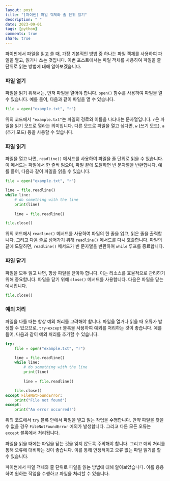 ```yaml
---
layout: post
title: "[파이썬] 파일 객체와 줄 단위 읽기"
description: " "
date: 2023-09-01
tags: [python]
comments: true
share: true
---
```


파이썬에서 파일을 읽고 쓸 때, 가장 기본적인 방법 중 하나는 파일 객체를 사용하여 파일을 열고, 읽거나 쓰는 것입니다. 이번 포스트에서는 파일 객체를 사용하여 파일을 줄 단위로 읽는 방법에 대해 알아보겠습니다.

### 파일 열기

파일을 읽기 위해서는, 먼저 파일을 열어야 합니다. `open()` 함수를 사용하여 파일을 열 수 있습니다. 예를 들어, 다음과 같이 파일을 열 수 있습니다.

```python
file = open("example.txt", "r")
```

위의 코드에서 `"example.txt"`는 파일의 경로와 이름을 나타내는 문자열입니다. `r`은 파일을 읽기 모드로 열라는 의미입니다. 다른 모드로 파일을 열고 싶다면, `w` (쓰기 모드), `a` (추가 모드) 등을 사용할 수 있습니다.

### 파일 읽기

파일을 열고 나면, `readline()` 메서드를 사용하여 파일을 줄 단위로 읽을 수 있습니다. 이 메서드는 파일에서 한 줄씩 읽으며, 파일 끝에 도달하면 빈 문자열을 반환합니다. 예를 들어, 다음과 같이 파일을 읽을 수 있습니다.

```python
file = open("example.txt", "r")

line = file.readline()
while line:
    # do something with the line
    print(line)
    
    line = file.readline()

file.close()
```

위의 코드에서 `readline()` 메서드를 사용하여 파일의 한 줄을 읽고, 읽은 줄을 출력합니다. 그리고 다음 줄로 넘어가기 위해 `readline()` 메서드를 다시 호출합니다. 파일의 끝에 도달하면, `readline()` 메서드가 빈 문자열을 반환하여 `while` 루프를 종료합니다.

### 파일 닫기

파일을 모두 읽고 나면, 항상 파일을 닫아야 합니다. 이는 리소스를 효율적으로 관리하기 위해 중요합니다. 파일을 닫기 위해 `close()` 메서드를 사용합니다. 다음은 파일을 닫는 예시입니다.

```python
file.close()
```

### 예외 처리

파일을 다룰 때는 항상 예외 처리를 고려해야 합니다. 파일을 열거나 읽을 때 오류가 발생할 수 있으므로, `try`-`except` 블록을 사용하여 예외를 처리하는 것이 좋습니다. 예를 들어, 다음과 같이 예외 처리를 추가할 수 있습니다.

```python
try:
    file = open("example.txt", "r")

    line = file.readline()
    while line:
        # do something with the line
        print(line)
        
        line = file.readline()

    file.close()
except FileNotFoundError:
    print("File not found")
except:
    print("An error occurred!")
```

위의 코드에서 `try` 블록 안에서 파일을 열고 읽는 작업을 수행합니다. 만약 파일을 찾을 수 없을 경우 `FileNotFoundError` 예외가 발생합니다. 그리고 다른 모든 오류는 `except` 블록에서 처리됩니다.

파일을 읽을 때에는 파일을 닫는 것을 잊지 않도록 주의해야 합니다. 그리고 예외 처리를 통해 오류에 대비하는 것이 좋습니다. 이를 통해 안정적이고 오류 없는 파일 읽기를 할 수 있습니다.

파이썬에서 파일 객체와 줄 단위로 파일을 읽는 방법에 대해 알아보았습니다. 이를 응용하여 원하는 작업을 수행하고 파일을 처리할 수 있습니다.